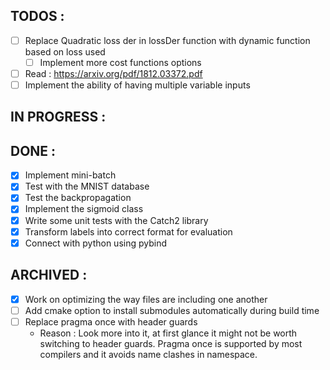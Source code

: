 ## TODOS :

- [ ] Replace Quadratic loss der in lossDer function with dynamic function based on loss used
  - [ ] Implement more cost functions options
- [ ] Read : https://arxiv.org/pdf/1812.03372.pdf
- [ ] Implement the ability of having multiple variable inputs

## IN PROGRESS :

## DONE :

- [x] Implement mini-batch
- [x] Test with the MNIST database
- [x] Test the backpropagation
- [x] Implement the sigmoid class
- [x] Write some unit tests with the Catch2 library
- [x] Transform labels into correct format for evaluation
- [x] Connect with python using pybind

## ARCHIVED :

- [x] Work on optimizing the way files are including one another
- [ ] Add cmake option to install submodules automatically during build time
- [ ] Replace pragma once with header guards
  - Reason : Look more into it, at first glance it might not be worth switching to header guards. Pragma once is supported by most compilers and it avoids name clashes in namespace.
